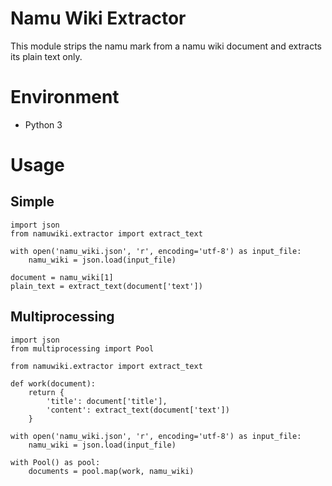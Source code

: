 # Namu Wiki Extractor
This module strips the namu mark from a namu wiki document and extracts its plain text only.

# Environment
- Python 3

# Usage
## Simple
    import json
    from namuwiki.extractor import extract_text

    with open('namu_wiki.json', 'r', encoding='utf-8') as input_file:
        namu_wiki = json.load(input_file)

    document = namu_wiki[1]
    plain_text = extract_text(document['text'])

## Multiprocessing
    import json
    from multiprocessing import Pool

    from namuwiki.extractor import extract_text

    def work(document):
        return {
            'title': document['title'],
            'content': extract_text(document['text'])
        }

    with open('namu_wiki.json', 'r', encoding='utf-8') as input_file:
        namu_wiki = json.load(input_file)

    with Pool() as pool:
        documents = pool.map(work, namu_wiki)